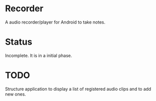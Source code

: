 Recorder
========

A audio recorder/player for Android to take notes.

Status
======

Incomplete. It is in a initial phase.

TODO
====

Structure application to display a list of registered audio clips 
and to add new ones.
